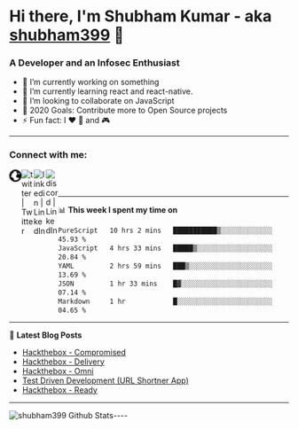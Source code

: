 # Hi there, I'm Shubham Kumar - aka [shubham399][website] 👋

### A Developer and an Infosec Enthusiast

- 🔭 I’m currently working on something
- 🌱 I’m currently learning react and react-native. 
- 👯 I’m looking to collaborate on JavaScript
- 🥅 2020 Goals: Contribute more to Open Source projects
- ⚡ Fun fact: I ❤️ 🐶 and 🎮


---
### Connect with me:

[<img align="left" alt="Website" width="22px" src="https://raw.githubusercontent.com/iconic/open-iconic/master/svg/globe.svg" />][website]
[<img align="left" alt="twitter | Twitter" width="22px" src="https://cdn.jsdelivr.net/npm/simple-icons@v3/icons/twitter.svg" />][twitter]
[<img align="left" alt="linkedin | LinkedIn" width="22px" src="https://cdn.jsdelivr.net/npm/simple-icons@v3/icons/linkedin.svg" />][linkedin]
[<img align="left" alt="discord | LinkedIn" width="22px" src="https://cdn.jsdelivr.net/npm/simple-icons@v3/icons/discord.svg" />][discord]


<br />
<br />

---
📊 **This week I spent my time on**
<!--START_SECTION:waka-->
```text
PureScript   10 hrs 2 mins   ███████████▒░░░░░░░░░░░░░   45.93 % 
JavaScript   4 hrs 33 mins   █████▒░░░░░░░░░░░░░░░░░░░   20.84 % 
YAML         2 hrs 59 mins   ███▒░░░░░░░░░░░░░░░░░░░░░   13.69 % 
JSON         1 hr 33 mins    █▓░░░░░░░░░░░░░░░░░░░░░░░   07.14 % 
Markdown     1 hr            █░░░░░░░░░░░░░░░░░░░░░░░░   04.65 % 
```
<!--END_SECTION:waka-->

---
📕 **Latest Blog Posts**
<!-- BLOG-POST-LIST:START -->
- [Hackthebox - Compromised](https://shubhkumar.in/htb/machines/retired/compromised/)
- [Hackthebox - Delivery](https://shubhkumar.in/htb/machines/active/delivery/)
- [Hackthebox - Omni](https://shubhkumar.in/htb/machines/retired/omni/)
- [Test Driven Development (URL Shortner App)](https://shubhkumar.in/node/tdd/)
- [Hackthebox - Ready](https://shubhkumar.in/htb/machines/active/ready/)
<!-- BLOG-POST-LIST:END -->
---

<img align="left" alt="shubham399 Github Stats" src="https://github-readme-stats.vercel.app/api?username=shubham399&show_icons=true&hide_border=true&count_private=true" />
----

[website]:  https://shubhkumar.in/about/
[twitter]:  https://twitter.com/shubhkumar01/
[linkedin]: https://www.linkedin.com/in/shubham399/
[discord]:  https://discordapp.com/users/397613413301354497
